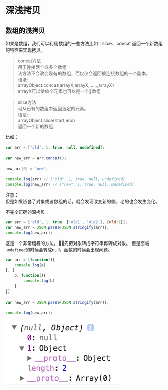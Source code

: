 # 深浅拷贝

## 数组的浅拷贝
如果是数组，我们可以利用数组的一些方法比如：slice、concat 返回一个新数组的特性来实现拷贝。

> concat方法：  
> 用于连接两个或多个数组  
> 该方法不会改变现有的数组，而仅仅会返回被连接数组的一个副本。  
> 语法:  
> arrayObject.concat(arrayX,arrayX,......,arrayX)  
> arrayX可以使单个元素也可以是一个数组

> slice方法  
> 可从已有的数组中返回选定的元素。  
> 语法:  
> arrayObject.slice(start,end)  
> 返回一个新的数组  

比如：
```js
var arr = ['old', 1, true, null, undefined];

var new_arr = arr.concat();

new_arr[0] = 'new';

console.log(arr) // ["old", 1, true, null, undefined]
console.log(new_arr) // ["new", 1, true, null, undefined]
```

注意：  
但是如果嵌套了对象或者数组的话，就会发现改变新的值，老的也会发生变化。


不完全正确的深拷贝：
```js
var arr = ['old', 1, true, ['old1', 'old2'], {old:1}];
var new_arr = JSON.parse(JSON.stringify(arr));
console.log(new_arr);
```
这是一个非常粗暴的方法，先把对象转成字符串再转成对象。
但是面临`undefined`的时候会转成null，函数的时候会出现问题。
```js
var arr = [function(){
    console.log(a)
}, {
    b: function(){
        console.log(b)
    }
}]

var new_arr = JSON.parse(JSON.stringify(arr));

console.log(new_arr);
```
![](../images/deepclone/clone1.png)

